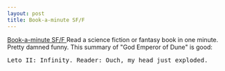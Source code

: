```yaml
---
layout: post
title: Book-a-minute SF/F 
---
```



<a href="http://rinkworks.com/bookaminute/sff.shtml">Book-a-minute SF/F </a>Read a science fiction or fantasy book in one minute. Pretty damned funny. This summary of "God Emperor of Dune" is good:

<pre>Leto II: Infinity. Reader: Ouch, my head just exploded. </pre>
